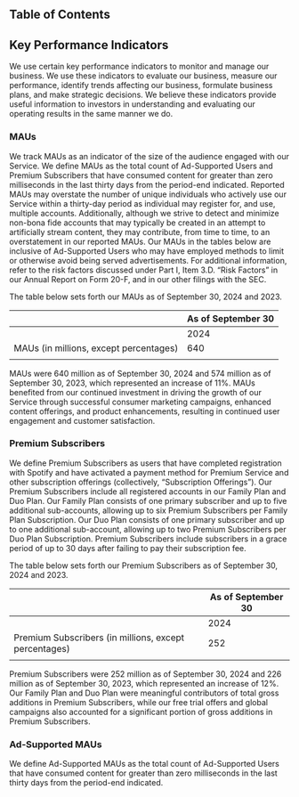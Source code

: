 ## Table of Contents

## Key Performance Indicators

We use certain key performance indicators to monitor and manage our business. We use these indicators to evaluate our business, measure our performance, identify trends affecting our business, formulate business plans, and make strategic decisions. We believe these indicators provide useful information to investors in understanding and evaluating our operating results in the same manner we do.

### MAUs

We track MAUs as an indicator of the size of the audience engaged with our Service. We define MAUs as the total count of Ad-Supported Users and Premium Subscribers that have consumed content for greater than zero milliseconds in the last thirty days from the period-end indicated. Reported MAUs may overstate the number of unique individuals who actively use our Service within a thirty-day period as individual may register for, and use, multiple accounts. Additionally, although we strive to detect and minimize non-bona fide accounts that may typically be created in an attempt to artificially stream content, they may contribute, from time to time, to an overstatement in our reported MAUs. Our MAUs in the tables below are inclusive of Ad-Supported Users who may have employed methods to limit or otherwise avoid being served advertisements. For additional information, refer to the risk factors discussed under Part I, Item 3.D. “Risk Factors” in our Annual Report on Form 20-F, and in our other filings with the SEC.

The table below sets forth our MAUs as of September 30, 2024 and 2023.

|                       | As of September 30          |
|-----------------------|-----------------------------|
|                       | 2024     | 2023     | Change |
| MAUs (in millions, except percentages) | 640      | 574      | 66      |
|                       |          |          | 11%    |

MAUs were 640 million as of September 30, 2024 and 574 million as of September 30, 2023, which represented an increase of 11%. MAUs benefited from our continued investment in driving the growth of our Service through successful consumer marketing campaigns, enhanced content offerings, and product enhancements, resulting in continued user engagement and customer satisfaction.

### Premium Subscribers

We define Premium Subscribers as users that have completed registration with Spotify and have activated a payment method for Premium Service and other subscription offerings (collectively, “Subscription Offerings”). Our Premium Subscribers include all registered accounts in our Family Plan and Duo Plan. Our Family Plan consists of one primary subscriber and up to five additional sub-accounts, allowing up to six Premium Subscribers per Family Plan Subscription. Our Duo Plan consists of one primary subscriber and up to one additional sub-account, allowing up to two Premium Subscribers per Duo Plan Subscription. Premium Subscribers include subscribers in a grace period of up to 30 days after failing to pay their subscription fee.

The table below sets forth our Premium Subscribers as of September 30, 2024 and 2023.

|                            | As of September 30          |
|----------------------------|-----------------------------|
|                            | 2024     | 2023     | Change |
| Premium Subscribers (in millions, except percentages) | 252      | 226      | 26      |
|                            |          |          | 12%    |

Premium Subscribers were 252 million as of September 30, 2024 and 226 million as of September 30, 2023, which represented an increase of 12%. Our Family Plan and Duo Plan were meaningful contributors of total gross additions in Premium Subscribers, while our free trial offers and global campaigns also accounted for a significant portion of gross additions in Premium Subscribers.

### Ad-Supported MAUs

We define Ad-Supported MAUs as the total count of Ad-Supported Users that have consumed content for greater than zero milliseconds in the last thirty days from the period-end indicated.